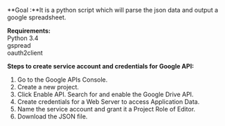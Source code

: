 **Goal        :**It is a python script which will parse the json data and output a google spreadsheet.                     

**Requirements:**                
Python 3.4  
gspread                   
oauth2client                            

**Steps to create service account and credentials for Google API:**                    
1. Go to the Google APIs Console.                      
2. Create a new project.                
3. Click Enable API. Search for and enable the Google Drive API.                
4. Create credentials for a Web Server to access Application Data.               
5. Name the service account and grant it a Project Role of Editor.            
6. Download the JSON file.                  
